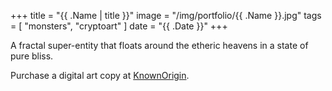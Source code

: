 +++
title = "{{ .Name | title }}"
image = "/img/portfolio/{{ .Name }}.jpg"
tags = [ "monsters", "cryptoart" ]
date = "{{ .Date }}"
+++

A fractal super-entity that floats around the etheric heavens in a state of pure bliss.

<!--more-->

Purchase a digital art copy at [KnownOrigin][1].

[1]: https://www.knownorigin.io/artists/LEV/editions/LEVPUNKINCARDDIG
